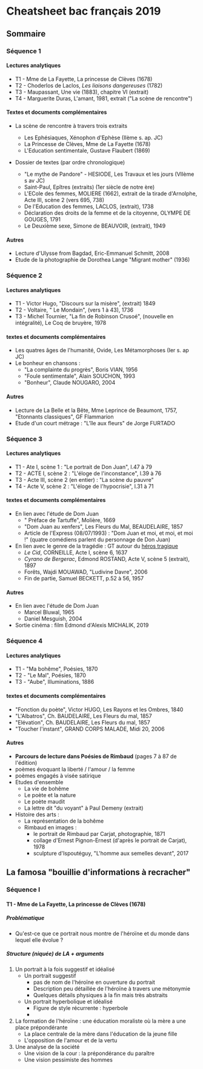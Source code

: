 # Cheatsheet bac français 2019

## Sommaire



### Séquence 1

#### Lectures analytiques

- T1 - Mme de La Fayette, La princesse de Clèves (1678)
- T2 - Choderlos de Laclos, *Les liaisons dangereuses* (1782)
- T3 - Maupassant, Une vie (1883), chapitre VI (extrait)
- T4 - Marguerite Duras, L'amant, 1981, extrait ("La scène de rencontre")

#### Textes et documents complémentaires

- La scène de rencontre à travers trois extraits

  - Les Ephésiaques, Xénophon d'Ephèse (IIème s. ap. JC)
  - La Princesse de Clèves, Mme de La Fayette (1678)
  - L'Education sentimentale, Gustave Flaubert (1869)

- Dossier de textes (par ordre  chronologique)

  - "Le mythe de Pandore" - HESIODE, Les Travaux et les jours (VIIème s av JC)
  - Saint-Paul, Epîtres (extraits) (1er siècle de notre ère)
  - L'ECole des femmes, MOLIERE (1662), extrait de la tirade d'Arnolphe, Acte III, scène 2 (vers 695, 738)
  - De l'Education des femmes, LACLOS, (extrait), 1738
  - Déclaration des droits de la femme et de la citoyenne, OLYMPE DE GOUGES, 1791
  - Le Deuxième sexe, Simone de BEAUVOIR, (extrait), 1949

#### Autres

- Lecture d'Ulysse from Bagdad, Eric-Emmanuel Schmitt, 2008
- Etude de la photographie de Dorothea Lange "Migrant mother" (1936)



### Séquence 2

#### Lectures analytiques

- T1 - Victor Hugo, "Discours sur la misère", (extrait) 1849
- T2 - Voltaire, " Le Mondain", (vers 1 à 43), 1736
- T3 - Michel Tournier, "La fin de Robinson Crusoé", (nouvelle en intégralité), Le Coq de bruyère, 1978

#### textes et documents complémentaires

- Les quatres âges de l'humanité, Ovide, Les Métamorphoses (Ier s. ap JC)
- Le bonheur en chansons :
  - "La complainte du progrès", Boris VIAN, 1956
  - "Foule sentimentale", Alain SOUCHON, 1993
  - "Bonheur", Claude NOUGARO, 2004

#### Autres
- Lecture de La Belle et la Bête, Mme Leprince de Beaumont, 1757, "Etonnants classiques", GF Flammarion
- Etude d'un court métrage : "L'île aux fleurs" de Jorge FURTADO



### Séquence 3

#### Lectures analytiques

- T1 - Ate I, scène 1 : "Le portrait de Don Juan", l.47 à 79
- T2 - ACTE I, scène 2 : "L'éloge de l'inconstance", l.39 à 76
- T3 - Acte III, scène 2 (en entier) : "La scène du pauvre"
- T4 - Acte V, scène 2 : "L'éloge de l'hypocrisie", l.31 à 71

#### textes et documents complémentaires

- En lien avec l'étude de Dom Juan
  - " Préface de Tartuffe", Molière, 1669
  - "Dom Juan au xenfers", Les Fleurs du Mal, BEAUDELAIRE, 1857
  - Article de l'Express (08/07/1993) : "Dom Juan et moi, et moi, et moi !" (quatre comédiens parlent du personnage de Don Juan)
- En lien avec le genre de la tragédie : GT autour du <u>héros tragique</u>
  - *Le Cid*, CORNEILLE, Acte I, scène 6, 1637
  - *Cyrano de Bergerac*, Edmond ROSTAND, Acte V, scène 5 (extrait), 1897
  - Forêts, Wajdi MOUAWAD, "Ludivine Davre", 2006
  - Fin de partie, Samuel BECKETT, p.52 à 56, 1957

#### Autres
- En lien avec l'étude de Dom Juan
  - Marcel Bluwal, 1965
  - Daniel Mesguish, 2004
- Sortie cinéma : film Edmond d'Alexis MICHALIK, 2019



### Séquence 4

#### Lectures analytiques

-  T1 - "Ma bohême", Poésies, 1870
-  T2 - "Le Mal", Poésies, 1870
-  T3 - "Aube", Illuminations, 1886

#### textes et documents complémentaires

- "Fonction du poète", Victor HUGO, Les Rayons et les Ombres, 1840
- "L'Albatros", Ch. BAUDELAIRE, Les Fleurs du mal, 1857
- "Elévation", Ch. BAUDELAIRE, Les Fleurs du mal, 1857
- "Toucher l'instant", GRAND CORPS MALADE, Midi 20, 2006

#### Autres
- **Parcours de lecture dans Poésies de Rimbaud** (pages 7 à 87 de l'édition)
- poèmes évoquant la liberté / l'amour / la femme
- poèmes engagés à visée satirique
- Etudes d'ensemble
  - La vie de bohême
  - Le poète et la nature
  - Le poète maudit
  - La lettre dit "du voyant" à Paul Demeny (extrait)
- Histoire des arts :
  - La représentation de la bohême
  - Rimbaud en images :
    - le portrait de Rimbaud par Carjat, photographie, 1871
    - collage d'Ernest Pignon-Ernest (d'après le portrait de Carjat), 1978
    - sculpture d'Ispoutéguy, "L'homme aux semelles devant", 2017



## La famosa "bouillie d'informations à recracher"



### Séquence I

#### T1 - Mme de La Fayette, La princesse de Clèves (1678)

##### Problématique
- Qu'est-ce que ce portrait nous montre de l'héroïne et du monde dans lequel elle évolue ?

##### Structure (niquée) de LA + arguments

1. Un portrait à la fois suggestif et idéalisé
   - Un portrait suggestif
     - pas de nom de l'héroïne en ouverture du portrait
     - Description peu détaillée de l'héroïne à travers une métonymie
     - Quelques détails physiques à la fin mais très abstraits
   - Un portrait hyperbolique et idéalisé
     - Figure de style récurrente : hyperbole
     - 
2. La formation de l'héroïne : une éducation moraliste où la mère a une place prépondérante
   - La place centrale de la mère dans l'éducation de  la jeune fille
   - L'opposition de l'amour et de la vertu
3. Une analyse de la société
   - Une vision de la cour : la prépondérance du paraître
   - Une vision pessimiste des hommes





